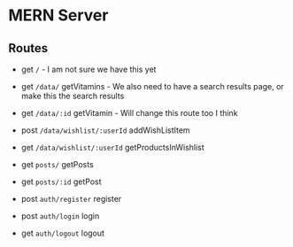 # MERN Server


## Routes

- get `/` - I am not sure we have this yet

- get `/data/` getVitamins - We also need to have a search results page, or make this the search results
- get `/data/:id` getVitamin - Will change this route too I think
- post `/data/wishlist/:userId` addWishListItem
- get `/data/wishlist/:userId` getProductsInWishlist

- get `posts/` getPosts
- get `posts/:id` getPost

- post `auth/register` register
- post `auth/login` login
- get `auth/logout` logout